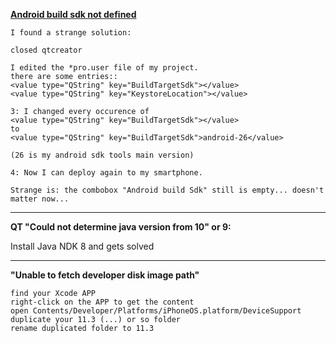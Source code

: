 [**Android build sdk not defined**](https://forum.qt.io/topic/83476/android-build-sdk-not-defined-check-android-settings-qt-5-9-1-qtcreator-4-4-0-with-android-studio/16)

```
I found a strange solution:

closed qtcreator

I edited the *pro.user file of my project.
there are some entries::
<value type="QString" key="BuildTargetSdk"></value>
<value type="QString" key="KeystoreLocation"></value>

3: I changed every occurence of
<value type="QString" key="BuildTargetSdk"></value>
to
<value type="QString" key="BuildTargetSdk">android-26</value>

(26 is my android sdk tools main version)

4: Now I can deploy again to my smartphone.

Strange is: the combobox "Android build Sdk" still is empty... doesn't matter now...
```
***

**QT "Could not determine java version from 10" or 9:**

Install Java NDK 8 and gets solved

***

**"Unable to fetch developer disk image path"**

```
find your Xcode APP
right-click on the APP to get the content
open Contents/Developer/Platforms/iPhoneOS.platform/DeviceSupport
duplicate your 11.3 (...) or so folder
rename duplicated folder to 11.3
```